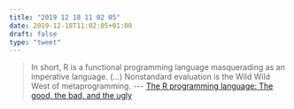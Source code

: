 ```yaml
---
title: "2019 12 18 11 02 05"
date: 2019-12-18T11:02:05+01:00
draft: false
type: "tweet"
---
```

> In short, R is a functional programming language masquerading as an imperative language. (...) Nonstandard evaluation is the Wild Wild West of metaprogramming. --- [The R programming language: The good, the bad, and the ugly](https://www.epatters.org/post/r-lang/)
